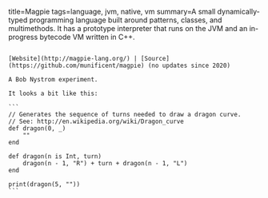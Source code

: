 title=Magpie
tags=language, jvm, native, vm
summary=A small dynamically-typed programming language built around patterns, classes, and multimethods. It has a prototype interpreter that runs on the JVM and an in-progress bytecode VM written in C++.
~~~~~~

[Website](http://magpie-lang.org/) | [Source](https://github.com/munificent/magpie) (no updates since 2020)

A Bob Nystrom experiment.

It looks a bit like this:

```
// Generates the sequence of turns needed to draw a dragon curve.
// See: http://en.wikipedia.org/wiki/Dragon_curve
def dragon(0, _)
    ""
end

def dragon(n is Int, turn)
    dragon(n - 1, "R") + turn + dragon(n - 1, "L")
end

print(dragon(5, ""))
```

